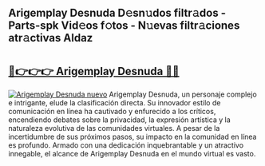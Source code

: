 ## Arigemplay Desnuda D𝚎sn𝚞dos filtr𝚊dos - Parts-spk Vid𝚎os f𝚘tos - N𝚞evas filtr𝚊ciones atr𝚊ctivas Aldaz

# <h2><a href="http://mb2wvk.tromn.icu/?c=Arigemplay+Desnuda">🔗👉👉👉 Arigemplay Desnuda 🔗🔗</a></h2>

[![Arigemplay Desnuda nuevo](https://i.imgur.com/pEAQMta.gif)](http://mb2wvk.tromn.icu/?c=Arigemplay+Desnuda)
Arigemplay Desnuda, un personaje complejo e intrigante, elude la clasificación directa. Su innovador estilo de comunicación en línea ha cautivado y enfurecido a los críticos, encendiendo debates sobre la privacidad, la expresión artística y la naturaleza evolutiva de las comunidades virtuales. A pesar de la incertidumbre de sus próximos pasos, su impacto en la comunidad en línea es profundo. Armado con una dedicación inquebrantable y un atractivo innegable, el alcance de Arigemplay Desnuda en el mundo virtual es vasto.
